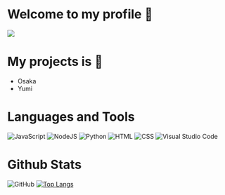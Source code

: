 # Welcome to my profile 👋

<img src='https://media.discordapp.net/attachments/1013902048107974808/1017515936598741061/7268e1da-94b8-455c-a81d-ba5ae18d209b.gif'>

# My projects is 🌿
* Osaka
* Yumi

# Languages and Tools
![JavaScript](https://shields.io/badge/-JavaScript-090909?style=for-the-badge&logo=javascript)
![NodeJS](https://shields.io/badge/-Node.js-090909?style=for-the-badge&logo=node.js)
![Python](https://shields.io/badge/-Python-090909?style=for-the-badge&logo=python)
![HTML](https://shields.io/badge/-HTML-090909?style=for-the-badge&logo=html5)
![CSS](https://shields.io/badge/-CSS-090909?style=for-the-badge&logo=css3&logoColor=2966c2)
![Visual Studio Code](https://shields.io/badge/-Visual_Studio_Code-090909?style=for-the-badge&logo=visual-studio-code&logoColor=32a0ff)

# Github Stats
![GitHub](https://github-readme-stats.vercel.app/api?username=amulet9999&show_icons=true&theme=merko)
[![Top Langs](https://github-readme-stats.vercel.app/api/top-langs/?username=amulet9999&theme=merko)](https://github.com/amulet9999/github-readme-stats)
